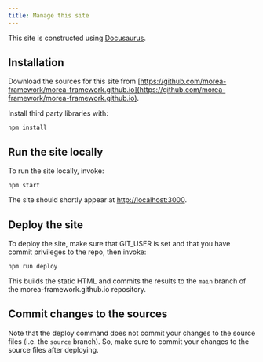 ```yaml
---
title: Manage this site
---
```


This site is constructed using [Docusaurus](https://docusaurus.io/).

## Installation

Download the sources for this site from [https://github.com/morea-framework/morea-framework.github.io](https://github.com/morea-framework/morea-framework.github.io).

Install third party libraries with:

```
npm install
```

## Run the site locally

To run the site locally, invoke:

```
npm start
```

The site should shortly appear at [http://localhost:3000](http://localhost:3000).

## Deploy the site

To deploy the site, make sure that GIT_USER is set and that you have commit privileges to the repo, then invoke:

```
npm run deploy
```

This builds the static HTML and commits the results to the `main` branch of the morea-framework.github.io repository.

## Commit changes to the sources

Note that the deploy command does not commit your changes to the source files (i.e. the `source` branch). So, make sure to commit your changes to the source files after deploying.


